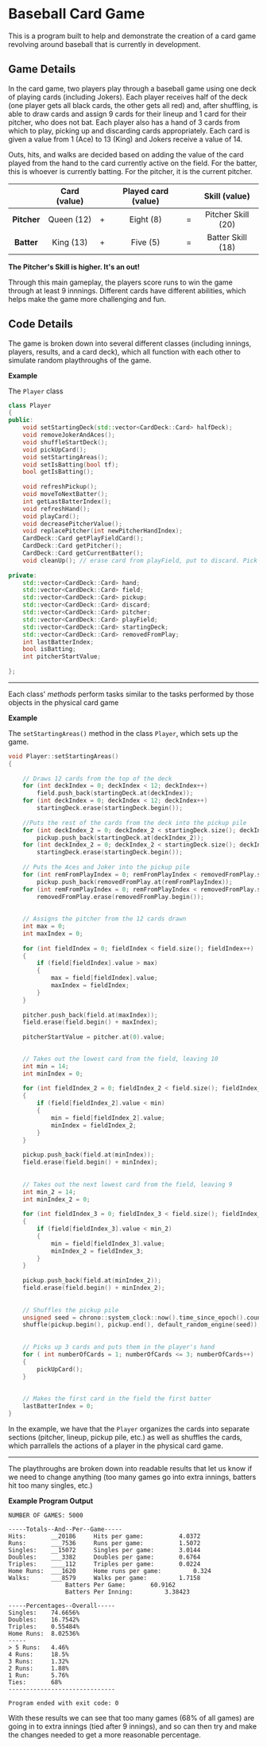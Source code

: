 Baseball Card Game
==================

This is a program built to help and demonstrate the creation of a card game revolving around baseball that is currently in development.


Game Details
------------

In the card game, two players play through a baseball game using one deck of playing cards (including Jokers).
Each player receives half of the deck (one player gets all black cards, the other gets all red) and, after shuffling, is able to draw cards and assign 9 cards for their lineup and 1 card for their pitcher, who does not bat. Each player also has a hand of 3 cards from which to play, picking up and discarding cards appropriately. Each card is given a value from 1 (Ace) to 13 (King) and Jokers receive a value of 14.

Outs, hits, and walks are decided based on adding the value of the card played from the hand to the card currently active on the field.
For the batter, this is whoever is currently batting. For the pitcher, it is the current pitcher.

|		     | Card (value) |   | Played card (value) |   | Skill (value)      |
|:----------:|:------------:|:-:|:-------------------:|:-:|:------------------:|
|**Pitcher** | Queen (12)   | + | Eight (8)           | = | Pitcher Skill (20) |
| **Batter** | King (13)    | + | Five (5)            | = | Batter Skill (18)  |

**The Pitcher's Skill is higher. It's an out!**

Through this main gameplay, the players score runs to win the game through at least 9 innnings. Different cards have different abilities, which helps make the game more challenging and fun.


Code Details
------------

The game is broken down into several different classes (including innings, players, results, and a card deck), which all function with each other to simulate random playthroughs of the game.

**Example**

The `Player` class

```C++
class Player
{
public:
    void setStartingDeck(std::vector<CardDeck::Card> halfDeck);
    void removeJokerAndAces();
    void shuffleStartDeck();
    void pickUpCard();
    void setStartingAreas();
    void setIsBatting(bool tf);
    bool getIsBatting();
    
    void refreshPickup();
    void moveToNextBatter();
    int getLastBatterIndex();
    void refreshHand();
    void playCard();
    void decreasePitcherValue();
    void replacePitcher(int newPitcherHandIndex);
    CardDeck::Card getPlayFieldCard();
    CardDeck::Card getPitcher();
    CardDeck::Card getCurrentBatter();
    void cleanUp(); // erase card from playField, put to discard. Pick up new card.
    
private:
    std::vector<CardDeck::Card> hand;
    std::vector<CardDeck::Card> field;
    std::vector<CardDeck::Card> pickup;
    std::vector<CardDeck::Card> discard;
    std::vector<CardDeck::Card> pitcher;
    std::vector<CardDeck::Card> playField;
    std::vector<CardDeck::Card> startingDeck;
    std::vector<CardDeck::Card> removedFromPlay;
    int lastBatterIndex;
    bool isBatting;
    int pitcherStartValue;
    
};
```
___

Each class' _methods_ perform tasks similar to the tasks performed by those objects in the physical card game

**Example**

The `setStartingAreas()` method in the class `Player`, which sets up the game.

```C++
void Player::setStartingAreas()
{
    
    // Draws 12 cards from the top of the deck
    for (int deckIndex = 0; deckIndex < 12; deckIndex++)
        field.push_back(startingDeck.at(deckIndex));
    for (int deckIndex = 0; deckIndex < 12; deckIndex++)
        startingDeck.erase(startingDeck.begin());
    
    //Puts the rest of the cards from the deck into the pickup pile
    for (int deckIndex_2 = 0; deckIndex_2 < startingDeck.size(); deckIndex_2++)
        pickup.push_back(startingDeck.at(deckIndex_2));
    for (int deckIndex_2 = 0; deckIndex_2 < startingDeck.size(); deckIndex_2++)
        startingDeck.erase(startingDeck.begin());
    
    // Puts the Aces and Joker into the pickup pile
    for (int remFromPlayIndex = 0; remFromPlayIndex < removedFromPlay.size(); remFromPlayIndex++)
        pickup.push_back(removedFromPlay.at(remFromPlayIndex));
    for (int remFromPlayIndex = 0; remFromPlayIndex < removedFromPlay.size(); remFromPlayIndex++)
        removedFromPlay.erase(removedFromPlay.begin());
    
    
    // Assigns the pitcher from the 12 cards drawn                                      PITCHER ASSIGNED
    int max = 0;
    int maxIndex = 0;
    
    for (int fieldIndex = 0; fieldIndex < field.size(); fieldIndex++)
    {
        if (field[fieldIndex].value > max)
        {
            max = field[fieldIndex].value;
            maxIndex = fieldIndex;
        }
    }
    
    pitcher.push_back(field.at(maxIndex));
    field.erase(field.begin() + maxIndex);
    
    pitcherStartValue = pitcher.at(0).value;

    
    // Takes out the lowest card from the field, leaving 10
    int min = 14;
    int minIndex = 0;
    
    for (int fieldIndex_2 = 0; fieldIndex_2 < field.size(); fieldIndex_2++)
    {
        if (field[fieldIndex_2].value < min)
        {
            min = field[fieldIndex_2].value;
            minIndex = fieldIndex_2;
        }
    }
    
    pickup.push_back(field.at(minIndex));
    field.erase(field.begin() + minIndex);
    
    
    // Takes out the next lowest card from the field, leaving 9                         FIELD ASSIGNED
    int min_2 = 14;
    int minIndex_2 = 0;
    
    for (int fieldIndex_3 = 0; fieldIndex_3 < field.size(); fieldIndex_3++)
    {
        if (field[fieldIndex_3].value < min_2)
        {
            min = field[fieldIndex_3].value;
            minIndex_2 = fieldIndex_3;
        }
    }
    
    pickup.push_back(field.at(minIndex_2));
    field.erase(field.begin() + minIndex_2);
    
    
    // Shuffles the pickup pile
    unsigned seed = chrono::system_clock::now().time_since_epoch().count();
    shuffle(pickup.begin(), pickup.end(), default_random_engine(seed));
    
    
    // Picks up 3 cards and puts them in the player's hand                              HAND ASSIGNED
    for ( int numberOfCards = 1; numberOfCards <= 3; numberOfCards++)
    {
        pickUpCard();
    }
    
    
    // Makes the first card in the field the first batter
    lastBatterIndex = 0;
}
```
In the example, we have that the `Player` organizes the cards into separate sections (pitcher, lineup, pickup pile, etc.) as well as shuffles the cards, which parrallels the actions of a player in the physical card game. 

___

The playthroughs are broken down into readable results that let us know if we need to change anything (too many games go into extra innings, batters hit too many singles, etc.) 

**Example Program Output**

```
NUMBER OF GAMES: 5000

-----Totals--And--Per--Game-----
Hits: 		__20186		Hits per game: 			4.0372
Runs: 		___7536		Runs per game: 			1.5072
Singles: 	__15072		Singles per game: 		3.0144
Doubles: 	___3382		Doubles per game: 		0.6764
Triples: 	____112		Triples per game: 		0.0224
Home Runs: 	___1620		Home runs per game: 		0.324
Walks: 		___8579		Walks per game: 		1.7158
				Batters Per Game: 		60.9162
				Batters Per Inning: 		3.38423

-----Percentages--Overall-----
Singles: 	74.6656%
Doubles: 	16.7542%
Triples: 	0.55484%
Home Runs: 	8.02536%
-----
> 5 Runs: 	4.46%
4 Runs: 	18.5%
3 Runs: 	1.32%
2 Runs: 	1.88%
1 Run: 		5.76%
Ties: 		68%
------------------------------

Program ended with exit code: 0
```
With these results we can see that too many games (68% of all games) are going in to extra innings (tied after 9 innings), and so can then try and make the changes needed to get a more reasonable percentage.
